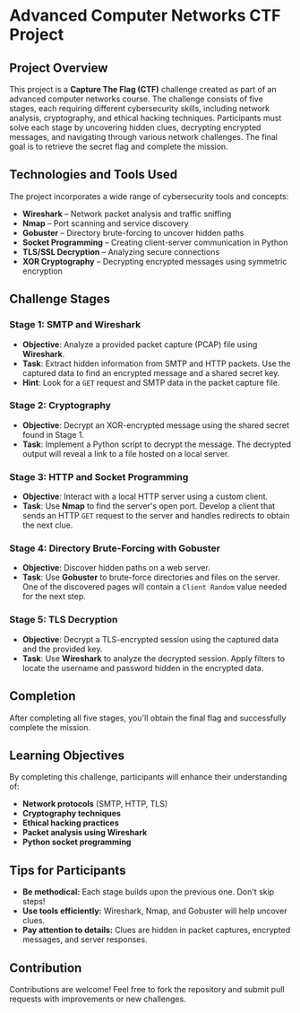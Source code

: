 # Advanced Computer Networks CTF Project
## Project Overview
This project is a **Capture The Flag (CTF)** challenge created as part of an advanced computer networks course.
The challenge consists of five stages, each requiring different cybersecurity skills, including network analysis, cryptography, and ethical hacking techniques.
Participants must solve each stage by uncovering hidden clues, decrypting encrypted messages, and navigating through various network challenges.
The final goal is to retrieve the secret flag and complete the mission.
## Technologies and Tools Used
The project incorporates a wide range of cybersecurity tools and concepts:
- **Wireshark** – Network packet analysis and traffic sniffing
- **Nmap** – Port scanning and service discovery
- **Gobuster** – Directory brute-forcing to uncover hidden paths
- **Socket Programming** – Creating client-server communication in Python
- **TLS/SSL Decryption** – Analyzing secure connections
- **XOR Cryptography** – Decrypting encrypted messages using symmetric encryption
## Challenge Stages
### **Stage 1: SMTP and Wireshark**
- **Objective**: Analyze a provided packet capture (PCAP) file using **Wireshark**.
- **Task**: Extract hidden information from SMTP and HTTP packets. Use the captured data to find an encrypted message and a shared secret key.
- **Hint**: Look for a `GET` request and SMTP data in the packet capture file.
### **Stage 2: Cryptography**
- **Objective**: Decrypt an XOR-encrypted message using the shared secret found in Stage 1.
- **Task**: Implement a Python script to decrypt the message. The decrypted output will reveal a link to a file hosted on a local server.
### **Stage 3: HTTP and Socket Programming**
- **Objective**: Interact with a local HTTP server using a custom client.
- **Task**: Use **Nmap** to find the server's open port. Develop a client that sends an HTTP `GET` request to the server and handles redirects to obtain the next clue.
### **Stage 4: Directory Brute-Forcing with Gobuster**
- **Objective**: Discover hidden paths on a web server.
- **Task**: Use **Gobuster** to brute-force directories and files on the server. One of the discovered pages will contain a `Client Random` value needed for the next step.
### **Stage 5: TLS Decryption**
- **Objective**: Decrypt a TLS-encrypted session using the captured data and the provided key.
- **Task**: Use **Wireshark** to analyze the decrypted session. Apply filters to locate the username and password hidden in the encrypted data.
## Completion
After completing all five stages, you'll obtain the final flag and successfully complete the mission.
## Learning Objectives
By completing this challenge, participants will enhance their understanding of:
- **Network protocols** (SMTP, HTTP, TLS)
- **Cryptography techniques**
- **Ethical hacking practices**
- **Packet analysis using Wireshark**
- **Python socket programming**
## Tips for Participants
- **Be methodical:** Each stage builds upon the previous one. Don't skip steps!
- **Use tools efficiently:** Wireshark, Nmap, and Gobuster will help uncover clues.
- **Pay attention to details:** Clues are hidden in packet captures, encrypted messages, and server responses.
## Contribution
Contributions are welcome! Feel free to fork the repository and submit pull requests with improvements or new challenges.
